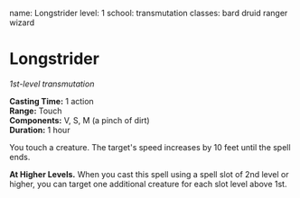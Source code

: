 name: Longstrider level: 1 school: transmutation classes: bard druid ranger wizard

# Longstrider
_1st-level transmutation_

**Casting Time:** 1 action    
**Range:** Touch    
**Components:** V, S, M (a pinch of dirt)    
**Duration:** 1 hour

You touch a creature. The target's speed increases by 10 feet until the spell ends.

**At Higher Levels.** When you cast this spell using a spell slot of 2nd level or higher, you can target one additional creature for each slot level above 1st.